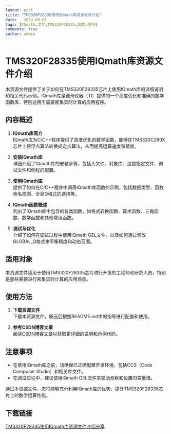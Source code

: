 ```yaml
---
layout: post
title: "TMS320F28335使用IQmath库资源文件介绍"
date:   2024-09-01
tags: [IQmath,文件,TMS320F28335,函数,使用]
comments: true
author: admin
---
```

# TMS320F28335使用IQmath库资源文件介绍

本资源文件提供了关于如何在TMS320F28335芯片上使用IQmath库的详细说明和相关代码示例。IQmath库是德州仪器（TI）提供的一个高度优化和准确的数学函数库，特别适用于需要密集实时计算的应用程序。

## 内容概述

1. **IQmath库简介**  
   IQmath库为C/C++程序提供了高度优化的数学函数，能够在TMS320C280X芯片上将浮点算法转换成定点算法，从而提高运算速度和精度。

2. **安装IQmath库**  
   详细介绍了IQmath库的安装步骤，包括头文件、对象库、连接指定文件、调试文件和例程的配置。

3. **使用IQmath库**  
   提供了如何在C/C++程序中调用IQmath库函数的示例，包括数据类型、函数命名规则、全局Q格式的选择等。

4. **IQmath函数概述**  
   列出了IQmath库中包含的各类函数，如格式转换函数、算术函数、三角函数、数学函数和其他常用函数。

5. **调试与优化**  
   介绍了如何在调试过程中使用IQmath GEL文件，以及如何通过修改GLOBAL_Q格式来平衡精度和动态范围。

## 适用对象

本资源文件适用于使用TMS320F28335芯片进行开发的工程师和研究人员，特别是那些需要进行密集实时计算的应用场景。

## 使用方法

1. **下载资源文件**  
   下载本资源文件，解压后按照README.md中的指导进行配置和使用。

2. **参考CSDN博客文章**  
   阅读[CSDN博客文章](https://blog.csdn.net/qq_34539334/article/details/120099519)以获取更详细的说明和示例代码。

## 注意事项

- 在使用IQmath库之前，请确保已正确配置开发环境，包括CCS（Code Composer Studio）和相关库文件。
- 在调试过程中，建议使用IQmath GEL文件来辅助观察和设置IQ变量值。

通过本资源文件，您将能够充分利用IQmath库的优势，提升TMS320F28335芯片上的数学运算性能。

## 下载链接

[TMS320F28335使用IQmath库资源文件介绍分享](https://pan.quark.cn/s/2ab6c8a07f36)